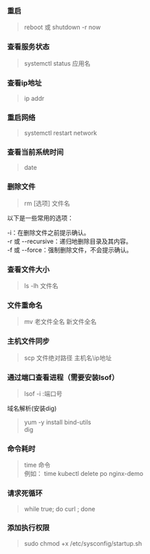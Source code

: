 ### 重启
> reboot 
> 或
> shutdown -r now

### 查看服务状态
> systemctl status 应用名

### 查看ip地址
> ip addr

### 重启网络
> systemctl restart network

### 查看当前系统时间
> date


### 删除文件
> rm [选项] 文件名

以下是一些常用的选项：

-i：在删除文件之前提示确认。  
-r 或 --recursive：递归地删除目录及其内容。  
-f 或 --force：强制删除文件，不会提示确认。  

### 查看文件大小
> ls -lh 文件名

### 文件重命名
> mv 老文件全名 新文件全名

### 主机文件同步
> scp 文件绝对路径 主机名\ip地址

### 通过端口查看进程（需要安装lsof）
> lsof -i :端口号

域名解析(安装dig)
> yum -y install bind-utils  
> dig

### 命令耗时
> time 命令  
> 例如： time kubectl delete po nginx-demo

### 请求死循环
> while true; do curl <ip>; done

### 添加执行权限
> sudo chmod +x /etc/sysconfig/startup.sh
